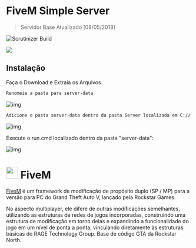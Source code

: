 # FiveM Simple Server
> Servidor Base Atualizado [08/05/2018]


![Scrutinizer Build](https://img.shields.io/scrutinizer/build/g/filp/whoops.svg?style=for-the-badge)


![](header.png)

## Instalação
Faça o Download e Extraia os Arquivos.
```sh
Renomeie a pasta para server-data
```
![img](https://image.ibb.co/kLnDtn/renomear.jpg)

```sh
Adicione o pasta server-data dentro da pasta Server localizada em C://
```
![img](https://image.ibb.co/gtSA67/server_data.jpg)

Execute o run.cmd localizado dentro da pasta "server-data":

![img](https://image.ibb.co/hj1ytn/iniciar.jpg)


# <img src="https://cdnjs.cloudflare.com/ajax/libs/emojione/2.2.6/assets/png/1f40c.png" width="32" height="32"> FiveM 

[FiveM](https://fivem.net/) é um framework de modificação de propósito duplo (SP / MP) para a versão para PC do Grand Theft Auto V, lançado pela Rockstar Games.

No aspecto multiplayer, ele difere de outras modificações semelhantes, utilizando as estruturas de redes de jogos incorporadas, construindo uma estrutura de modificação em torno delas e expandindo a funcionalidade do jogo em um nível de ponta a ponta, vinculando diretamente às estruturas básicas do RAGE Technology Group. Base de código GTA da Rockstar North.


